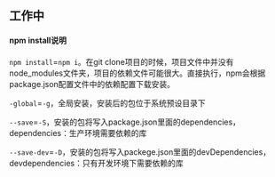 ## 工作中

#### npm install说明

`npm install`=`npm i`。在git clone项目的时候，项目文件中并没有 node_modules文件夹，项目的依赖文件可能很大。直接执行，npm会根据package.json配置文件中的依赖配置下载安装。

`-global`=`-g`，全局安装，安装后的包位于系统预设目录下

`--save`=`-S`，安装的包将写入package.json里面的dependencies，dependencies：生产环境需要依赖的库

`--save-dev`=`-D`，安装的包将写入packege.json里面的devDependencies，devdependencies：只有开发环境下需要依赖的库

